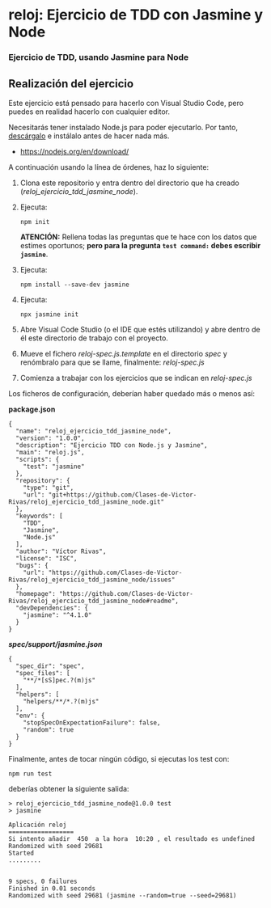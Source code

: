 # reloj: Ejercicio de TDD con Jasmine y Node
### Ejercicio de TDD, usando Jasmine para Node

## Realización del ejercicio
Este ejercicio está pensado para hacerlo con Visual Studio Code, pero puedes en realidad hacerlo con cualquier editor.

Necesitarás tener instalado Node.js para poder ejecutarlo. Por tanto, [descárgalo](https://nodejs.org/en/download/) e instálalo antes de hacer nada más.

* https://nodejs.org/en/download/

A continuación usando la línea de órdenes, haz lo siguiente:

1. Clona este repositorio y entra dentro del directorio que ha creado (*reloj_ejercicio_tdd_jasmine_node*).
   
2. Ejecuta:

    ```npm init```

    **ATENCIÓN:** Rellena todas las preguntas que te hace con los datos que estimes oportunos; **pero para la pregunta ```test command:``` debes escribir ```jasmine```**.

3. Ejecuta: 

    ```npm install --save-dev jasmine```

4. Ejecuta:

    ```npx jasmine init```

5. Abre Visual Code Studio (o el IDE que estés utilizando) y abre dentro de él este directorio de trabajo con el proyecto.

6. Mueve el fichero *reloj-spec.js.template* en el directorio *spec* y renómbralo para que se llame, finalmente: *reloj-spec.js*
7. Comienza a trabajar con los ejercicios que se indican en *reloj-spec.js*

Los ficheros de configuración, deberían haber quedado más o menos así:

**package.json**

```
{
  "name": "reloj_ejercicio_tdd_jasmine_node",
  "version": "1.0.0",
  "description": "Ejercicio TDD con Node.js y Jasmine",
  "main": "reloj.js",
  "scripts": {
    "test": "jasmine"
  },
  "repository": {
    "type": "git",
    "url": "git+https://github.com/Clases-de-Victor-Rivas/reloj_ejercicio_tdd_jasmine_node.git"
  },
  "keywords": [
    "TDD",
    "Jasmine",
    "Node.js"
  ],
  "author": "Víctor Rivas",
  "license": "ISC",
  "bugs": {
    "url": "https://github.com/Clases-de-Victor-Rivas/reloj_ejercicio_tdd_jasmine_node/issues"
  },
  "homepage": "https://github.com/Clases-de-Victor-Rivas/reloj_ejercicio_tdd_jasmine_node#readme",
  "devDependencies": {
    "jasmine": "^4.1.0"
  }
}

```

***spec/support/jasmine.json***
```
{
  "spec_dir": "spec",
  "spec_files": [
    "**/*[sS]pec.?(m)js"
  ],
  "helpers": [
    "helpers/**/*.?(m)js"
  ],
  "env": {
    "stopSpecOnExpectationFailure": false,
    "random": true
  }
}
```

Finalmente, antes de tocar ningún código, si ejecutas los test con:

```npm run test```

deberías obtener la siguiente salida:
```
> reloj_ejercicio_tdd_jasmine_node@1.0.0 test
> jasmine

Aplicación reloj
==================
Si intento añadir  450  a la hora  10:20 , el resultado es undefined
Randomized with seed 29681
Started
.........


9 specs, 0 failures
Finished in 0.01 seconds
Randomized with seed 29681 (jasmine --random=true --seed=29681)
```
